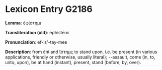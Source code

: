 # Lexicon Entry G2186

**Lemma**: ἐφίστημι

**Transliteration (xlit)**: ephístēmi

**Pronunciation**: ef-is'-tay-mee

**Description**:
from ἐπί and ἵστημι; to stand upon, i.e. be present (in various applications, friendly or otherwise, usually literal); --assault, come (in, to, unto, upon), be at hand (instant), present, stand (before, by, over).
